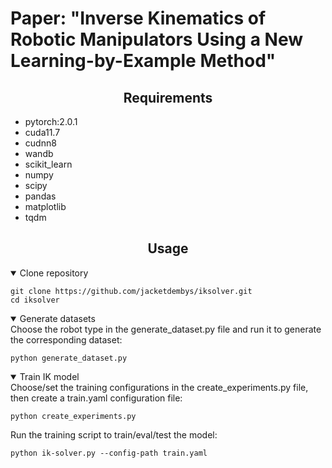 # Paper: "Inverse Kinematics of Robotic Manipulators Using a New Learning-by-Example Method"


## <div align="center">Requirements</div>
- pytorch:2.0.1
- cuda11.7
- cudnn8
- wandb
- scikit_learn
- numpy
- scipy
- pandas
- matplotlib
- tqdm


## <div align="center">Usage</div>

</details>
<details open><summary>Clone repository</summary>

```shell
git clone https://github.com/jacketdembys/iksolver.git
cd iksolver
```

</details>



</details>
<details open><summary>Generate datasets </summary>
Choose the robot type in the generate_dataset.py file and run it to generate the corresponding dataset:

```shell
python generate_dataset.py
```

</details>

</details>
<details open><summary>Train IK model</summary>
Choose/set the training configurations in the create_experiments.py file, then create a train.yaml configuration file:

```shell
python create_experiments.py
```

Run the training script to train/eval/test the model:

```shell
python ik-solver.py --config-path train.yaml
```

<!---
</details>

</details>
<details open><summary>Test IK model (ToDo)</summary>
</details>
-->